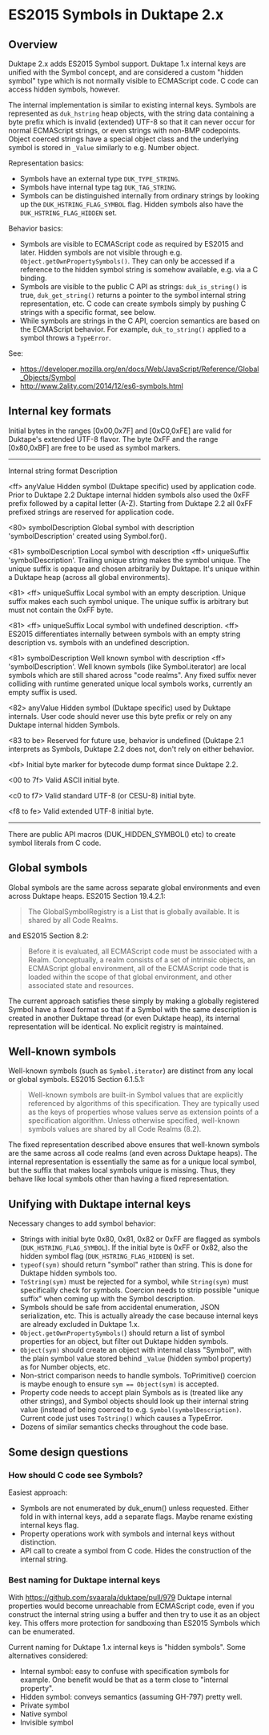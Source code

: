 # ES2015 Symbols in Duktape 2.x

## Overview

Duktape 2.x adds ES2015 Symbol support. Duktape 1.x internal keys are
unified with the Symbol concept, and are considered a custom \"hidden
symbol\" type which is not normally visible to ECMAScript code. C code
can access hidden symbols, however.

The internal implementation is similar to existing internal keys.
Symbols are represented as `duk_hstring` heap objects, with the string
data containing a byte prefix which is invalid (extended) UTF-8 so that
it can never occur for normal ECMAScript strings, or even strings with
non-BMP codepoints. Object coerced strings have a special object class
and the underlying symbol is stored in `_Value` similarly to e.g. Number
object.

Representation basics:

-   Symbols have an external type `DUK_TYPE_STRING`.
-   Symbols have internal type tag `DUK_TAG_STRING`.
-   Symbols can be distinguished internally from ordinary strings by
    looking up the `DUK_HSTRING_FLAG_SYMBOL` flag. Hidden symbols also
    have the `DUK_HSTRING_FLAG_HIDDEN` set.

Behavior basics:

-   Symbols are visible to ECMAScript code as required by ES2015 and
    later. Hidden symbols are not visible through e.g.
    `Object.getOwnPropertySymbols()`. They can only be accessed if a
    reference to the hidden symbol string is somehow available, e.g. via
    a C binding.
-   Symbols are visible to the public C API as strings:
    `duk_is_string()` is true, `duk_get_string()` returns a pointer to
    the symbol internal string representation, etc. C code can create
    symbols simply by pushing C strings with a specific format, see
    below.
-   While symbols are strings in the C API, coercion semantics are based
    on the ECMAScript behavior. For example, `duk_to_string()` applied
    to a symbol throws a `TypeError`.

See:

-   <https://developer.mozilla.org/en/docs/Web/JavaScript/Reference/Global_Objects/Symbol>
-   <http://www.2ality.com/2014/12/es6-symbols.html>

## Internal key formats

Initial bytes in the ranges \[0x00,0x7F\] and \[0xC0,0xFE\] are valid
for Duktape\'s extended UTF-8 flavor. The byte 0xFF and the range
\[0x80,0xBF\] are free to be used as symbol markers.

  ----------------------------- -----------------------------------------
  Internal string format        Description

  \<ff\> anyValue               Hidden symbol (Duktape specific) used by
                                application code. Prior to Duktape 2.2
                                Duktape internal hidden symbols also used
                                the 0xFF prefix followed by a capital
                                letter (A-Z). Starting from Duktape 2.2
                                all 0xFF prefixed strings are reserved
                                for application code.

  \<80\> symbolDescription      Global symbol with description
                                \'symbolDescription\' created using
                                Symbol.for().

  \<81\> symbolDescription      Local symbol with description
  \<ff\> uniqueSuffix           \'symbolDescription\'. Trailing unique
                                string makes the symbol unique. The
                                unique suffix is opaque and chosen
                                arbitrarily by Duktape. It\'s unique
                                within a Duktape heap (across all global
                                environments).

  \<81\> \<ff\> uniqueSuffix    Local symbol with an empty description.
                                Unique suffix makes each such symbol
                                unique. The unique suffix is arbitrary
                                but must not contain the 0xFF byte.

  \<81\> \<ff\> uniqueSuffix    Local symbol with undefined description.
  \<ff\>                        ES2015 differentiates internally between
                                symbols with an empty string description
                                vs. symbols with an undefined
                                description.

  \<81\> symbolDescription      Well known symbol with description
  \<ff\>                        \'symbolDescription\'. Well known symbols
                                (like Symbol.iterator) are local symbols
                                which are still shared across \"code
                                realms\". Any fixed suffix never
                                colliding with runtime generated unique
                                local symbols works, currently an empty
                                suffix is used.

  \<82\> anyValue               Hidden symbol (Duktape specific) used by
                                Duktape internals. User code should never
                                use this byte prefix or rely on any
                                Duktape internal hidden Symbols.

  \<83 to be\>                  Reserved for future use, behavior is
                                undefined (Duktape 2.1 interprets as
                                Symbols, Duktape 2.2 does not, don\'t
                                rely on either behavior.

  \<bf\>                        Initial byte marker for bytecode dump
                                format since Duktape 2.2.

  \<00 to 7f\>                  Valid ASCII initial byte.

  \<c0 to f7\>                  Valid standard UTF-8 (or CESU-8) initial
                                byte.

  \<f8 to fe\>                  Valid extended UTF-8 initial byte.
  ----------------------------- -----------------------------------------

There are public API macros (DUK_HIDDEN_SYMBOL() etc) to create symbol
literals from C code.

## Global symbols

Global symbols are the same across separate global environments and even
across Duktape heaps. ES2015 Section 19.4.2.1:

> The GlobalSymbolRegistry is a List that is globally available. It is
> shared by all Code Realms.

and ES2015 Section 8.2:

> Before it is evaluated, all ECMAScript code must be associated with a
> Realm. Conceptually, a realm consists of a set of intrinsic objects,
> an ECMAScript global environment, all of the ECMAScript code that is
> loaded within the scope of that global environment, and other
> associated state and resources.

The current approach satisfies these simply by making a globally
registered Symbol have a fixed format so that if a Symbol with the same
description is created in another Duktape thread (or even Duktape heap),
its internal representation will be identical. No explicit registry is
maintained.

## Well-known symbols

Well-known symbols (such as `Symbol.iterator`) are distinct from any
local or global symbols. ES2015 Section 6.1.5.1:

> Well-known symbols are built-in Symbol values that are explicitly
> referenced by algorithms of this specification. They are typically
> used as the keys of properties whose values serve as extension points
> of a specification algorithm. Unless otherwise specified, well-known
> symbols values are shared by all Code Realms (8.2).

The fixed representation described above ensures that well-known symbols
are the same across all code realms (and even across Duktape heaps). The
internal representation is essentially the same as for a unique local
symbol, but the suffix that makes local symbols unique is missing. Thus,
they behave like local symbols other than having a fixed representation.

## Unifying with Duktape internal keys

Necessary changes to add symbol behavior:

-   Strings with initial byte 0x80, 0x81, 0x82 or 0xFF are flagged as
    symbols (`DUK_HSTRING_FLAG_SYMBOL`). If the initial byte is 0xFF or
    0x82, also the hidden symbol flag (`DUK_HSTRING_FLAG_HIDDEN`) is
    set.
-   `typeof(sym)` should return \"symbol\" rather than string. This is
    done for Duktape hidden symbols too.
-   `ToString(sym)` must be rejected for a symbol, while `String(sym)`
    must specifically check for symbols. Coercion needs to strip
    possible \"unique suffix\" when coming up with the Symbol
    description.
-   Symbols should be safe from accidental enumeration, JSON
    serialization, etc. This is actually already the case because
    internal keys are already excluded in Duktape 1.x.
-   `Object.getOwnPropertySymbols(`) should return a list of symbol
    properties for an object, but filter out Duktape hidden symbols.
-   `Object(sym)` should create an object with internal class
    \"Symbol\", with the plain symbol value stored behind `_Value`
    (hidden symbol property) as for Number objects, etc.
-   Non-strict comparison needs to handle symbols. ToPrimitive()
    coercion is maybe enough to ensure `sym == Object(sym)` is accepted.
-   Property code needs to accept plain Symbols as is (treated like any
    other strings), and Symbol objects should look up their internal
    string value (instead of being coerced to e.g.
    `Symbol(symbolDescription)`. Current code just uses `ToString()`
    which causes a TypeError.
-   Dozens of similar semantics checks throughout the code base.

## Some design questions

### How should C code see Symbols?

Easiest approach:

-   Symbols are not enumerated by duk_enum() unless requested. Either
    fold in with internal keys, add a separate flags. Maybe rename
    existing internal keys flag.
-   Property operations work with symbols and internal keys without
    distinction.
-   API call to create a symbol from C code. Hides the construction of
    the internal string.

### Best naming for Duktape internal keys

With <https://github.com/svaarala/duktape/pull/979> Duktape internal
properties would become unreachable from ECMAScript code, even if you
construct the internal string using a buffer and then try to use it as
an object key. This offers more protection for sandboxing than ES2015
Symbols which can be enumerated.

Current naming for Duktape 1.x internal keys is \"hidden symbols\". Some
alternatives considered:

-   Internal symbol: easy to confuse with specification symbols for
    example. One benefit would be that as a term close to \"internal
    property\".
-   Hidden symbol: conveys semantics (assuming GH-797) pretty well.
-   Private symbol
-   Native symbol
-   Invisible symbol
